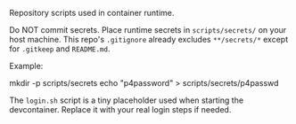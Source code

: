 Repository scripts used in container runtime.

Do NOT commit secrets. Place runtime secrets in `scripts/secrets/` on your host machine. This repo's `.gitignore` already excludes `**/secrets/*` except for `.gitkeep` and `README.md`.

Example:

mkdir -p scripts/secrets
echo "p4password" > scripts/secrets/p4passwd

The `login.sh` script is a tiny placeholder used when starting the devcontainer. Replace it with your real login steps if needed.
